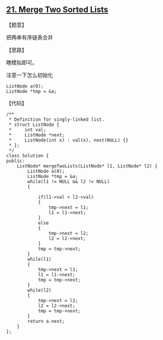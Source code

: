 ## [21. Merge Two Sorted Lists](https://leetcode.com/problems/merge-two-sorted-lists/description/)

【题意】

把两串有序链表合并



【思路】

瞎模拟即可。

注意一下怎么初始化

``` 	
ListNode a(0);
ListNode *tmp = &a;
```



【代码】

```
/**
 * Definition for singly-linked list.
 * struct ListNode {
 *     int val;
 *     ListNode *next;
 *     ListNode(int x) : val(x), next(NULL) {}
 * };
 */
class Solution {
public:
    ListNode* mergeTwoLists(ListNode* l1, ListNode* l2) {
        ListNode a(0);
        ListNode *tmp = &a;
		while(l1 != NULL && l2 != NULL) 
        {
        	
        	if(l1->val < l2->val)
        	{
        		tmp->next = l1;
        		l1 = l1->next;
			}
			else
			{
				tmp->next = l2;
				l2 = l2->next;
			}
            tmp = tmp->next;
		}
		while(l1) 
		{
			tmp->next = l1;
        	l1 = l1->next;
        	tmp = tmp->next;
		}
		while(l2)
		{
			tmp->next = l2;
			l2 = l2->next;
			tmp = tmp->next;
		}
		return a.next;
    }
};
```

